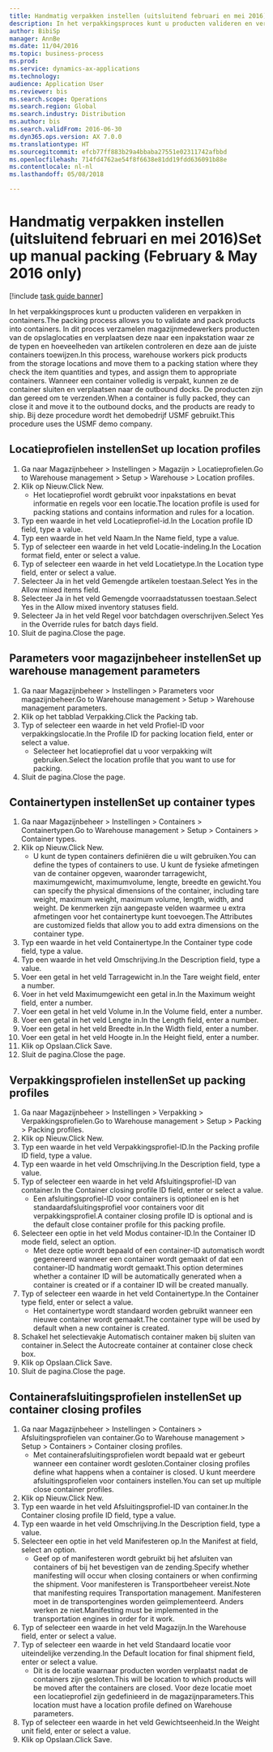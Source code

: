 ```yaml
--- 
title: Handmatig verpakken instellen (uitsluitend februari en mei 2016)
description: In het verpakkingsproces kunt u producten valideren en verpakken in containers.
author: BibiSp
manager: AnnBe
ms.date: 11/04/2016
ms.topic: business-process
ms.prod: 
ms.service: dynamics-ax-applications
ms.technology: 
audience: Application User
ms.reviewer: bis
ms.search.scope: Operations
ms.search.region: Global
ms.search.industry: Distribution
ms.author: bis
ms.search.validFrom: 2016-06-30
ms.dyn365.ops.version: AX 7.0.0
ms.translationtype: HT
ms.sourcegitcommit: efcb77ff883b29a4bbaba27551e02311742afbbd
ms.openlocfilehash: 714fd4762ae54f8f6638e81dd19fdd636091b88e
ms.contentlocale: nl-nl
ms.lasthandoff: 05/08/2018

---
```

# <a name="set-up-manual-packing-february--may-2016-only"></a><span data-ttu-id="dc1df-103">Handmatig verpakken instellen (uitsluitend februari en mei 2016)</span><span class="sxs-lookup"><span data-stu-id="dc1df-103">Set up manual packing (February & May 2016 only)</span></span>

[!include [task guide banner](../../includes/task-guide-banner.md)]

<span data-ttu-id="dc1df-104">In het verpakkingsproces kunt u producten valideren en verpakken in containers.</span><span class="sxs-lookup"><span data-stu-id="dc1df-104">The packing process allows you to validate and pack products into containers.</span></span> <span data-ttu-id="dc1df-105">In dit proces verzamelen magazijnmedewerkers producten van de opslaglocaties en verplaatsen deze naar een inpakstation waar ze de typen en hoeveelheden van artikelen controleren en deze aan de juiste containers toewijzen.</span><span class="sxs-lookup"><span data-stu-id="dc1df-105">In this process, warehouse workers pick products from the storage locations and move them to a packing station where they check the item quantities and types, and assign them to appropriate containers.</span></span> <span data-ttu-id="dc1df-106">Wanneer een container volledig is verpakt, kunnen ze de container sluiten en verplaatsen naar de outbound docks. De producten zijn dan gereed om te verzenden.</span><span class="sxs-lookup"><span data-stu-id="dc1df-106">When a container is fully packed, they can close it and move it to the outbound docks, and the products are ready to ship.</span></span> <span data-ttu-id="dc1df-107">Bij deze procedure wordt het demobedrijf USMF gebruikt.</span><span class="sxs-lookup"><span data-stu-id="dc1df-107">This procedure uses the USMF demo company.</span></span>


## <a name="set-up-location-profiles"></a><span data-ttu-id="dc1df-108">Locatieprofielen instellen</span><span class="sxs-lookup"><span data-stu-id="dc1df-108">Set up location profiles</span></span>
1. <span data-ttu-id="dc1df-109">Ga naar Magazijnbeheer > Instellingen > Magazijn > Locatieprofielen.</span><span class="sxs-lookup"><span data-stu-id="dc1df-109">Go to Warehouse management > Setup > Warehouse > Location profiles.</span></span>
2. <span data-ttu-id="dc1df-110">Klik op Nieuw.</span><span class="sxs-lookup"><span data-stu-id="dc1df-110">Click New.</span></span>
    * <span data-ttu-id="dc1df-111">Het locatieprofiel wordt gebruikt voor inpakstations en bevat informatie en regels voor een locatie.</span><span class="sxs-lookup"><span data-stu-id="dc1df-111">The location profile is used for packing stations and contains information and rules for a location.</span></span>  
3. <span data-ttu-id="dc1df-112">Typ een waarde in het veld Locatieprofiel-id.</span><span class="sxs-lookup"><span data-stu-id="dc1df-112">In the Location profile ID field, type a value.</span></span>
4. <span data-ttu-id="dc1df-113">Typ een waarde in het veld Naam.</span><span class="sxs-lookup"><span data-stu-id="dc1df-113">In the Name field, type a value.</span></span>
5. <span data-ttu-id="dc1df-114">Typ of selecteer een waarde in het veld Locatie-indeling.</span><span class="sxs-lookup"><span data-stu-id="dc1df-114">In the Location format field, enter or select a value.</span></span>
6. <span data-ttu-id="dc1df-115">Typ of selecteer een waarde in het veld Locatietype.</span><span class="sxs-lookup"><span data-stu-id="dc1df-115">In the Location type field, enter or select a value.</span></span>
7. <span data-ttu-id="dc1df-116">Selecteer Ja in het veld Gemengde artikelen toestaan.</span><span class="sxs-lookup"><span data-stu-id="dc1df-116">Select Yes in the Allow mixed items field.</span></span>
8. <span data-ttu-id="dc1df-117">Selecteer Ja in het veld Gemengde voorraadstatussen toestaan.</span><span class="sxs-lookup"><span data-stu-id="dc1df-117">Select Yes in the Allow mixed  inventory statuses field.</span></span>
9. <span data-ttu-id="dc1df-118">Selecteer Ja in het veld Regel voor batchdagen overschrijven.</span><span class="sxs-lookup"><span data-stu-id="dc1df-118">Select Yes in the Override rules for batch days field.</span></span>
10. <span data-ttu-id="dc1df-119">Sluit de pagina.</span><span class="sxs-lookup"><span data-stu-id="dc1df-119">Close the page.</span></span>

## <a name="set-up-warehouse-management-parameters"></a><span data-ttu-id="dc1df-120">Parameters voor magazijnbeheer instellen</span><span class="sxs-lookup"><span data-stu-id="dc1df-120">Set up warehouse management parameters</span></span> 
1. <span data-ttu-id="dc1df-121">Ga naar Magazijnbeheer > Instellingen > Parameters voor magazijnbeheer.</span><span class="sxs-lookup"><span data-stu-id="dc1df-121">Go to Warehouse management > Setup > Warehouse management parameters.</span></span>
2. <span data-ttu-id="dc1df-122">Klik op het tabblad Verpakking.</span><span class="sxs-lookup"><span data-stu-id="dc1df-122">Click the Packing tab.</span></span>
3. <span data-ttu-id="dc1df-123">Typ of selecteer een waarde in het veld Profiel-ID voor verpakkingslocatie.</span><span class="sxs-lookup"><span data-stu-id="dc1df-123">In the Profile ID for packing location field, enter or select a value.</span></span>
    * <span data-ttu-id="dc1df-124">Selecteer het locatieprofiel dat u voor verpakking wilt gebruiken.</span><span class="sxs-lookup"><span data-stu-id="dc1df-124">Select the location profile that you want to use for packing.</span></span>  
4. <span data-ttu-id="dc1df-125">Sluit de pagina.</span><span class="sxs-lookup"><span data-stu-id="dc1df-125">Close the page.</span></span>

## <a name="set-up-container-types"></a><span data-ttu-id="dc1df-126">Containertypen instellen</span><span class="sxs-lookup"><span data-stu-id="dc1df-126">Set up container types</span></span>
1. <span data-ttu-id="dc1df-127">Ga naar Magazijnbeheer > Instellingen > Containers > Containertypen.</span><span class="sxs-lookup"><span data-stu-id="dc1df-127">Go to Warehouse management > Setup > Containers > Container types.</span></span>
2. <span data-ttu-id="dc1df-128">Klik op Nieuw.</span><span class="sxs-lookup"><span data-stu-id="dc1df-128">Click New.</span></span>
    * <span data-ttu-id="dc1df-129">U kunt de typen containers definiëren die u wilt gebruiken.</span><span class="sxs-lookup"><span data-stu-id="dc1df-129">You can define the types of containers to use.</span></span> <span data-ttu-id="dc1df-130">U kunt de fysieke afmetingen van de container opgeven, waaronder tarragewicht, maximumgewicht, maximumvolume, lengte, breedte en gewicht.</span><span class="sxs-lookup"><span data-stu-id="dc1df-130">You can specify the physical dimensions of the container, including tare weight, maximum weight, maximum volume, length, width, and weight.</span></span>  <span data-ttu-id="dc1df-131">De kenmerken zijn aangepaste velden waarmee u extra afmetingen voor het containertype kunt toevoegen.</span><span class="sxs-lookup"><span data-stu-id="dc1df-131">The Attributes are customized fields that allow you to add extra dimensions on the container type.</span></span>     
3. <span data-ttu-id="dc1df-132">Typ een waarde in het veld Containertype.</span><span class="sxs-lookup"><span data-stu-id="dc1df-132">In the Container type code field, type a value.</span></span>
4. <span data-ttu-id="dc1df-133">Typ een waarde in het veld Omschrijving.</span><span class="sxs-lookup"><span data-stu-id="dc1df-133">In the Description field, type a value.</span></span>
5. <span data-ttu-id="dc1df-134">Voer een getal in het veld Tarragewicht in.</span><span class="sxs-lookup"><span data-stu-id="dc1df-134">In the Tare weight field, enter a number.</span></span>
6. <span data-ttu-id="dc1df-135">Voer in het veld Maximumgewicht een getal in.</span><span class="sxs-lookup"><span data-stu-id="dc1df-135">In the Maximum weight field, enter a number.</span></span>
7. <span data-ttu-id="dc1df-136">Voer een getal in het veld Volume in.</span><span class="sxs-lookup"><span data-stu-id="dc1df-136">In the Volume field, enter a number.</span></span>
8. <span data-ttu-id="dc1df-137">Voer een getal in het veld Lengte in.</span><span class="sxs-lookup"><span data-stu-id="dc1df-137">In the Length field, enter a number.</span></span>
9. <span data-ttu-id="dc1df-138">Voer een getal in het veld Breedte in.</span><span class="sxs-lookup"><span data-stu-id="dc1df-138">In the Width field, enter a number.</span></span>
10. <span data-ttu-id="dc1df-139">Voer een getal in het veld Hoogte in.</span><span class="sxs-lookup"><span data-stu-id="dc1df-139">In the Height field, enter a number.</span></span>
11. <span data-ttu-id="dc1df-140">Klik op Opslaan.</span><span class="sxs-lookup"><span data-stu-id="dc1df-140">Click Save.</span></span>
12. <span data-ttu-id="dc1df-141">Sluit de pagina.</span><span class="sxs-lookup"><span data-stu-id="dc1df-141">Close the page.</span></span>

## <a name="set-up-packing-profiles"></a><span data-ttu-id="dc1df-142">Verpakkingsprofielen instellen</span><span class="sxs-lookup"><span data-stu-id="dc1df-142">Set up packing profiles</span></span>
1. <span data-ttu-id="dc1df-143">Ga naar Magazijnbeheer > Instellingen > Verpakking > Verpakkingsprofielen.</span><span class="sxs-lookup"><span data-stu-id="dc1df-143">Go to Warehouse management > Setup > Packing > Packing profiles.</span></span>
2. <span data-ttu-id="dc1df-144">Klik op Nieuw.</span><span class="sxs-lookup"><span data-stu-id="dc1df-144">Click New.</span></span>
3. <span data-ttu-id="dc1df-145">Typ een waarde in het veld Verpakkingsprofiel-ID.</span><span class="sxs-lookup"><span data-stu-id="dc1df-145">In the Packing profile ID field, type a value.</span></span>
4. <span data-ttu-id="dc1df-146">Typ een waarde in het veld Omschrijving.</span><span class="sxs-lookup"><span data-stu-id="dc1df-146">In the Description field, type a value.</span></span>
5. <span data-ttu-id="dc1df-147">Typ of selecteer een waarde in het veld Afsluitingsprofiel-ID van container.</span><span class="sxs-lookup"><span data-stu-id="dc1df-147">In the Container closing profile ID field, enter or select a value.</span></span>
    * <span data-ttu-id="dc1df-148">Een afsluitingsprofiel-ID voor containers is optioneel en is het standaardafsluitingsprofiel voor containers voor dit verpakkingsprofiel.</span><span class="sxs-lookup"><span data-stu-id="dc1df-148">A container closing profile ID is optional and is the default close container profile for this packing profile.</span></span>  
6. <span data-ttu-id="dc1df-149">Selecteer een optie in het veld Modus container-ID.</span><span class="sxs-lookup"><span data-stu-id="dc1df-149">In the Container ID mode field, select an option.</span></span>
    * <span data-ttu-id="dc1df-150">Met deze optie wordt bepaald of een container-ID automatisch wordt gegenereerd wanneer een container wordt gemaakt of dat een container-ID handmatig wordt gemaakt.</span><span class="sxs-lookup"><span data-stu-id="dc1df-150">This option determines whether a container ID will be automatically generated when a container is created or if a container ID will be created manually.</span></span>  
7. <span data-ttu-id="dc1df-151">Typ of selecteer een waarde in het veld Containertype.</span><span class="sxs-lookup"><span data-stu-id="dc1df-151">In the Container type field, enter or select a value.</span></span>
    * <span data-ttu-id="dc1df-152">Het containertype wordt standaard worden gebruikt wanneer een nieuwe container wordt gemaakt.</span><span class="sxs-lookup"><span data-stu-id="dc1df-152">The container type will be used by default when a new container is created.</span></span>  
8. <span data-ttu-id="dc1df-153">Schakel het selectievakje Automatisch container maken bij sluiten van container in.</span><span class="sxs-lookup"><span data-stu-id="dc1df-153">Select the Autocreate container at container close check box.</span></span>
9. <span data-ttu-id="dc1df-154">Klik op Opslaan.</span><span class="sxs-lookup"><span data-stu-id="dc1df-154">Click Save.</span></span>
10. <span data-ttu-id="dc1df-155">Sluit de pagina.</span><span class="sxs-lookup"><span data-stu-id="dc1df-155">Close the page.</span></span>

## <a name="set-up-container-closing-profiles"></a><span data-ttu-id="dc1df-156">Containerafsluitingsprofielen instellen</span><span class="sxs-lookup"><span data-stu-id="dc1df-156">Set up container closing profiles</span></span>
1. <span data-ttu-id="dc1df-157">Ga naar Magazijnbeheer > Instellingen > Containers > Afsluitingsprofielen van container.</span><span class="sxs-lookup"><span data-stu-id="dc1df-157">Go to Warehouse management > Setup > Containers > Container closing profiles.</span></span>
    * <span data-ttu-id="dc1df-158">Met containerafsluitingsprofielen wordt bepaald wat er gebeurt wanneer een container wordt gesloten.</span><span class="sxs-lookup"><span data-stu-id="dc1df-158">Container closing profiles define what happens when a container is closed.</span></span> <span data-ttu-id="dc1df-159">U kunt meerdere afsluitingsprofielen voor containers instellen.</span><span class="sxs-lookup"><span data-stu-id="dc1df-159">You can set up multiple close container profiles.</span></span>       
2. <span data-ttu-id="dc1df-160">Klik op Nieuw.</span><span class="sxs-lookup"><span data-stu-id="dc1df-160">Click New.</span></span>
3. <span data-ttu-id="dc1df-161">Typ een waarde in het veld Afsluitingsprofiel-ID van container.</span><span class="sxs-lookup"><span data-stu-id="dc1df-161">In the Container closing profile ID field, type a value.</span></span>
4. <span data-ttu-id="dc1df-162">Typ een waarde in het veld Omschrijving.</span><span class="sxs-lookup"><span data-stu-id="dc1df-162">In the Description field, type a value.</span></span>
5. <span data-ttu-id="dc1df-163">Selecteer een optie in het veld Manifesteren op.</span><span class="sxs-lookup"><span data-stu-id="dc1df-163">In the Manifest at field, select an option.</span></span>
    * <span data-ttu-id="dc1df-164">Geef op of manifesteren wordt gebruikt bij het afsluiten van containers of bij het bevestigen van de zending.</span><span class="sxs-lookup"><span data-stu-id="dc1df-164">Specify whether manifesting will occur when closing containers or when confirming the shipment.</span></span> <span data-ttu-id="dc1df-165">Voor manifesteren is Transportbeheer vereist.</span><span class="sxs-lookup"><span data-stu-id="dc1df-165">Note that manifesting requires Transportation management.</span></span> <span data-ttu-id="dc1df-166">Manifesteren moet in de transportengines worden geïmplementeerd. Anders werken ze niet.</span><span class="sxs-lookup"><span data-stu-id="dc1df-166">Manifesting must be implemented in the transportation engines in order for it work.</span></span>  
6. <span data-ttu-id="dc1df-167">Typ of selecteer een waarde in het veld Magazijn.</span><span class="sxs-lookup"><span data-stu-id="dc1df-167">In the Warehouse field, enter or select a value.</span></span>
7. <span data-ttu-id="dc1df-168">Typ of selecteer een waarde in het veld Standaard locatie voor uiteindelijke verzending.</span><span class="sxs-lookup"><span data-stu-id="dc1df-168">In the Default location for final shipment field, enter or select a value.</span></span>
    * <span data-ttu-id="dc1df-169">Dit is de locatie waarnaar producten worden verplaatst nadat de containers zijn gesloten.</span><span class="sxs-lookup"><span data-stu-id="dc1df-169">This will be location to which products will be moved after the containers are closed.</span></span> <span data-ttu-id="dc1df-170">Voor deze locatie moet een locatieprofiel zijn gedefinieerd in de magazijnparameters.</span><span class="sxs-lookup"><span data-stu-id="dc1df-170">This location must have a location profile defined on Warehouse parameters.</span></span>  
8. <span data-ttu-id="dc1df-171">Typ of selecteer een waarde in het veld Gewichtseenheid.</span><span class="sxs-lookup"><span data-stu-id="dc1df-171">In the Weight unit field, enter or select a value.</span></span>
9. <span data-ttu-id="dc1df-172">Klik op Opslaan.</span><span class="sxs-lookup"><span data-stu-id="dc1df-172">Click Save.</span></span>



